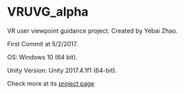 # VRUVG_alpha
VR user viewpoint guidance project.
Created by Yebai Zhao.

First Commit at 5/2/2017.

OS: Windows 10 (64 bit).

Unity Version: Unity 2017.4.1f1 (64-bit).

Check more at its [project page](http://yebai.me/project/visual-guidance-in-vr)